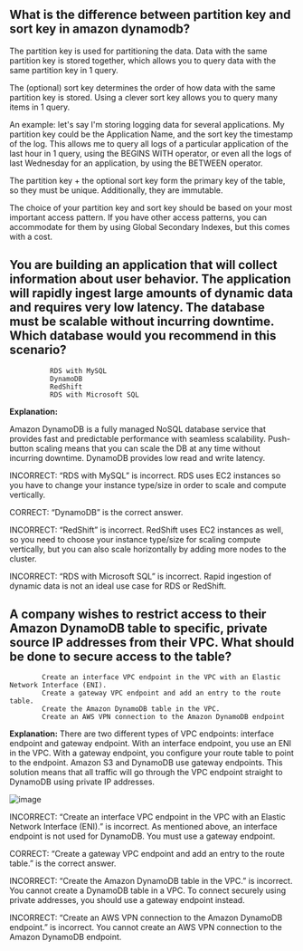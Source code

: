 ## What is the difference between partition key and sort key in amazon dynamodb?

The partition key is used for partitioning the data. Data with the same partition key is stored together, which allows you to query data with the same partition key in 1 query.

The (optional) sort key determines the order of how data with the same partition key is stored. Using a clever sort key allows you to query many items in 1 query.

An example: let's say I'm storing logging data for several applications. My partition key could be the Application Name, and the sort key the timestamp of the log. This allows me to query all logs of a particular application of the last hour in 1 query, using the BEGINS WITH operator, or even all the logs of last Wednesday for an application, by using the BETWEEN operator.

The partition key + the optional sort key form the primary key of the table, so they must be unique. Additionally, they are immutable.

The choice of your partition key and sort key should be based on your most important access pattern. If you have other access patterns, you can accommodate for them by using Global Secondary Indexes, but this comes with a cost.


## You are building an application that will collect information about user behavior. The application will rapidly ingest large amounts of dynamic data and requires very low latency. The database must be scalable without incurring downtime. Which database would you recommend in this scenario?

              RDS with MySQL
              DynamoDB
              RedShift
              RDS with Microsoft SQL
              
**Explanation:**

Amazon DynamoDB is a fully managed NoSQL database service that provides fast and predictable performance with seamless scalability. Push-button scaling means that you can scale the DB at any time without incurring downtime. DynamoDB provides low read and write latency.

INCORRECT: “RDS with MySQL” is incorrect. RDS uses EC2 instances so you have to change your instance type/size in order to scale and compute vertically.

CORRECT: “DynamoDB” is the correct answer.

INCORRECT: “RedShift” is incorrect. RedShift uses EC2 instances as well, so you need to choose your instance type/size for scaling compute vertically, but you can also scale horizontally by adding more nodes to the cluster.

INCORRECT: “RDS with Microsoft SQL” is incorrect. Rapid ingestion of dynamic data is not an ideal use case for RDS or RedShift.

## A company wishes to restrict access to their Amazon DynamoDB table to specific, private source IP addresses from their VPC. What should be done to secure access to the table?

            Create an interface VPC endpoint in the VPC with an Elastic Network Interface (ENI).
            Create a gateway VPC endpoint and add an entry to the route table.
            Create the Amazon DynamoDB table in the VPC.
            Create an AWS VPN connection to the Amazon DynamoDB endpoint
            
**Explanation:**
There are two different types of VPC endpoints: interface endpoint and gateway endpoint. With an interface endpoint, you use an ENI in the VPC. With a gateway endpoint, you configure your route table to point to the endpoint. Amazon S3 and DynamoDB use gateway endpoints. This solution means that all traffic will go through the VPC endpoint straight to DynamoDB using private IP addresses.           

![image](https://user-images.githubusercontent.com/33947539/155985781-07f013e2-3e13-4a4b-9227-89183e461cfd.png)

INCORRECT: “Create an interface VPC endpoint in the VPC with an Elastic Network Interface (ENI).” is incorrect. As mentioned above, an interface endpoint is not used for DynamoDB. You must use a gateway endpoint.

CORRECT: “Create a gateway VPC endpoint and add an entry to the route table.” is the correct answer.

INCORRECT: “Create the Amazon DynamoDB table in the VPC.” is incorrect. You cannot create a DynamoDB table in a VPC. To connect securely using private addresses, you should use a gateway endpoint instead.

INCORRECT: “Create an AWS VPN connection to the Amazon DynamoDB endpoint.” is incorrect. You cannot create an AWS VPN connection to the Amazon DynamoDB endpoint.
